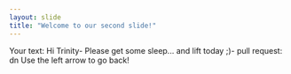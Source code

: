 ```yaml
---
layout: slide
title: "Welcome to our second slide!"
---
```

Your text: Hi Trinity- Please get some sleep... and lift today ;)- pull request: dn
Use the left arrow to go back!
